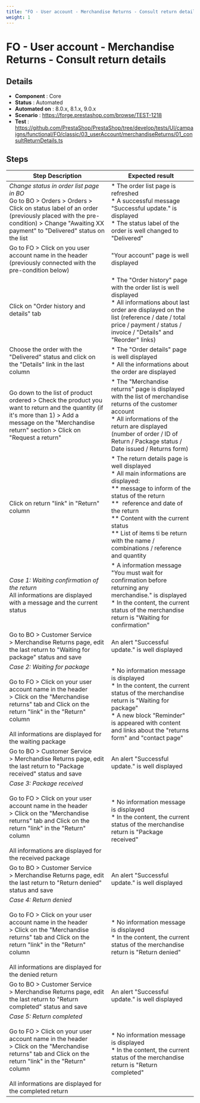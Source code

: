 ```yaml
---
title: "FO - User account - Merchandise Returns - Consult return details"
weight: 1
---
```


# FO - User account - Merchandise Returns - Consult return details
## Details
* **Component** : Core
* **Status** : Automated
* **Automated on** : 8.0.x, 8.1.x, 9.0.x
* **Scenario** : https://forge.prestashop.com/browse/TEST-1218
* **Test** : https://github.com/PrestaShop/PrestaShop/tree/develop/tests/UI/campaigns/functional/FO/classic/03_userAccount/merchandiseReturns/01_consultReturnDetails.ts

## Steps
| Step Description | Expected result |
| ----- | ----- |
| *Change status in order list page in BO*<br>Go to BO > Orders > Orders > Click on status label of an order (previously placed with the pre-condition) > Change "Awaiting XX payment" to "Delivered" status on the list | * The order list page is refreshed<br> * A successful message "Successful update." is displayed<br> * The status label of the order is well changed to "Delivered" |
| Go to FO > Click on you user account name in the header (previously connected with the pre-condition below) | "Your account" page is well displayed |
| Click on "Order history and details" tab | * The "Order history" page with the order list is well displayed<br> * All informations about last order are displayed on the list (reference / date / total price / payment / status / invoice / "Details" and "Reorder" links) |
| Choose the order with the "Delivered" status and click on the "Details" link in the last column | * The "Order details" page is well displayed<br> * All the informations about the order are displayed |
| Go down to the list of product ordered > Check the product you want to return and the quantity (if it's more than 1) > Add a message on the "Merchandise return" section > Click on "Request a return" | * The "Merchandise returns" page is displayed with the list of merchandise returns of the customer account<br> * All informations of the return are displayed (number of order / ID of Return / Package status / Date issued / Returns form) |
| Click on return "link" in "Return" column | * The return details page is well displayed<br> * All main informations are displayed:<br> ** message to inform of the status of the return<br> **  reference and date of the return<br> ** Content with the current status<br> ** List of items ti be return with the name / combinations / reference and quantity |
| *Case 1: Waiting confirmation of the return*<br>All informations are displayed with a message and the current status | * A information message "You must wait for confirmation before returning any merchandise." is displayed<br> * In the content, the current status of the merchandise return is "Waiting for confirmation" |
| Go to BO > Customer Service > Merchandise Returns page, edit the last return to "Waiting for package" status and save | An alert "Successful update." is well displayed |
| *Case 2: Waiting for package*<br><br>Go to FO > Click on your user account name in the header > Click on the "Merchandise returns" tab and Click on the return "link" in the "Return" column<br><br>All informations are displayed for the waiting package | * No information message is displayed<br> * In the content, the current status of the merchandise return is "Waiting for package"<br> * A new block "Reminder" is appeared with content and links about the "returns form" and "contact page" |
| Go to BO > Customer Service > Merchandise Returns page, edit the last return to "Package received" status and save | An alert "Successful update." is well displayed |
| *Case 3:* *Package received*<br><br>Go to FO > Click on your user account name in the header > Click on the "Merchandise returns" tab and Click on the return "link" in the "Return" column<br><br>All informations are displayed for the received package | * No information message is displayed<br> * In the content, the current status of the merchandise return is "Package received" |
| Go to BO > Customer Service > Merchandise Returns page, edit the last return to "Return denied" status and save | An alert "Successful update." is well displayed |
| *Case 4:* *Return denied*<br><br>Go to FO > Click on your user account name in the header > Click on the "Merchandise returns" tab and Click on the return "link" in the "Return" column<br><br>All informations are displayed for the denied return | * No information message is displayed<br> * In the content, the current status of the merchandise return is "Return denied" |
| Go to BO > Customer Service > Merchandise Returns page, edit the last return to "Return completed" status and save | An alert "Successful update." is well displayed |
| *Case 5:* *Return completed*<br><br>Go to FO > Click on your user account name in the header > Click on the "Merchandise returns" tab and Click on the return "link" in the "Return" column<br><br>All informations are displayed for the completed return | * No information message is displayed<br> * In the content, the current status of the merchandise return is "Return completed" |
